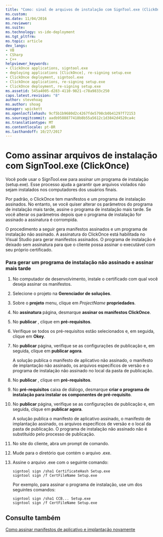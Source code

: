 ```yaml
---
title: "Como: sinal de arquivos de instalação com SignTool.exe (ClickOnce) | Microsoft Docs"
ms.custom: 
ms.date: 11/04/2016
ms.reviewer: 
ms.suite: 
ms.technology: vs-ide-deployment
ms.tgt_pltfrm: 
ms.topic: article
dev_langs:
- VB
- CSharp
- C++
helpviewer_keywords:
- ClickOnce applications, signtool.exe
- deploying applications [ClickOnce], re-signing setup.exe
- ClickOnce deployment, signtool.exe
- ClickOnce applications, re-signing setup.exe
- ClickOnce deployment, re-signing setup.exe
ms.assetid: 545a4005-d283-4110-9821-c78a9833c250
caps.latest.revision: "8"
author: stevehoag
ms.author: shoag
manager: wpickett
ms.openlocfilehash: 9cf5b1b9680d2c4267fde5798cb0b41297f72153
ms.sourcegitcommit: aadb9588877418b8b55a5612c1d3842d4520ca4c
ms.translationtype: MT
ms.contentlocale: pt-BR
ms.lasthandoff: 10/27/2017
---
```

# <a name="how-to-sign-setup-files-with-signtoolexe-clickonce"></a>Como assinar arquivos de instalação com SignTool.exe (ClickOnce)
Você pode usar o SignTool.exe para assinar um programa de instalação (setup.exe). Esse processo ajuda a garantir que arquivos violados não sejam instalados nos computadores dos usuários finais.  
  
 Por padrão, o ClickOnce tem manifestos e um programa de instalação assinados. No entanto, se você quiser alterar os parâmetros do programa de instalação mais tarde, assine o programa de instalação mais tarde. Se você alterar os parâmetros depois que o programa de instalação for assinado a assinatura é corrompida.  
  
 O procedimento a seguir gera manifestos assinados e um programa de instalação não assinado. A assinatura do ClickOnce está habilitada no Visual Studio para gerar manifestos assinados. O programa de instalação é deixado sem assinatura para que o cliente possa assinar o executável com seu próprio certificado.  
  
### <a name="to-generate-an-unsigned-setup-program-and-sign-later"></a>Para gerar um programa de instalação não assinado e assinar mais tarde  
  
1.  No computador de desenvolvimento, instale o certificado com qual você deseja assinar os manifestos.  
  
2.  Selecione o projeto na **Gerenciador de soluções**.  
  
3.  Sobre o **projeto** menu, clique em *ProjectName* **propriedades**.  
  
4.  No **assinatura** página, desmarque **assinar os manifestos ClickOnce**.  
  
5.  No **publicar** , clique em **pré-requisitos**.  
  
6.  Verifique se todos os pré-requisitos estão selecionados e, em seguida, clique em **Okey**.  
  
7.  No **publicar** página, verifique se as configurações de publicação e, em seguida, clique em **publicar agora**.  
  
     A solução publica o manifesto de aplicativo não assinado, o manifesto de implantação não assinado, os arquivos específicos de versão e o programa de instalação não assinado no local da pasta de publicação.  
  
8.  No **publicar** , clique em **pré-requisitos**.  
  
9. No **pré-requisitos** caixa de diálogo, desmarque **criar o programa de instalação para instalar os componentes de pré-requisito**.  
  
10. No **publicar** página, verifique se as configurações de publicação e, em seguida, clique em **publicar agora**.  
  
     A solução publica o manifesto de aplicativo assinado, o manifesto de implantação assinado, os arquivos específicos de versão e o local da pasta de publicação. O programa de instalação não assinado não é substituído pelo processo de publicação.  
  
11. No site do cliente, abra um prompt de comando.  
  
12. Mude para o diretório que contém o arquivo .exe.  
  
13. Assine o arquivo .exe com o seguinte comando:  
  
    ```  
    signtool sign /sha1 CertificateHash Setup.exe  
    signtool sign /f CertFileName Setup.exe  
    ```  
  
     Por exemplo, para assinar o programa de instalação, use um dos seguintes comandos:  
  
    ```  
    signtool sign /sha1 CCB... Setup.exe  
    signtool sign /f CertFileName Setup.exe  
    ```  
  
## <a name="see-also"></a>Consulte também  
 [Como assinar manifestos de aplicativo e implantação novamente](../deployment/how-to-re-sign-application-and-deployment-manifests.md)